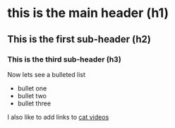 # this is the main header (h1)
## This is the first sub-header (h2)
### This is the third sub-header (h3)

Now lets see a bulleted list
- bullet one
- bullet two
- bullet three

I also like to add links to [cat videos](https://www.youtube.com/watch?v=tntOCGkgt98)
